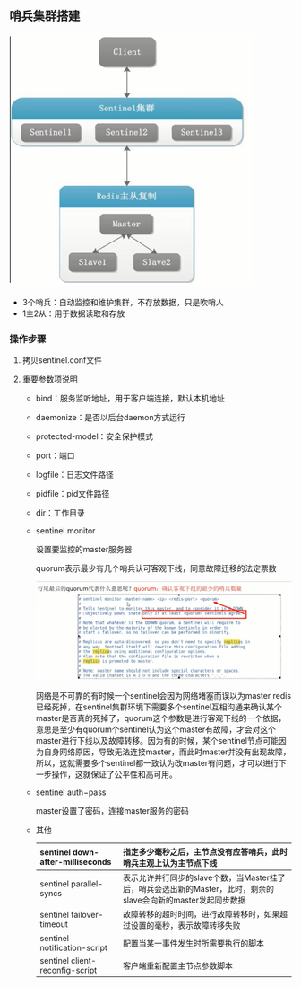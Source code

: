 ## 哨兵集群搭建

![img](03哨兵集群搭建.assets/3.哨兵架构.png)

* 3个哨兵：自动监控和维护集群，不存放数据，只是吹哨人
* 1主2从：用于数据读取和存放

### 操作步骤

1. 拷贝sentinel.conf文件

2. 重要参数项说明

   - bind：服务监听地址，用于客户端连接，默认本机地址

   - daemonize：是否以后台daemon方式运行

   - protected-model：安全保护模式

   - port：端口

   - logfile：日志文件路径

   - pidfile：pid文件路径

   - dir：工作目录

   - sentinel monitor

     设置要监控的master服务器

     quorum表示最少有几个哨兵认可客观下线，同意故障迁移的法定票数

     ![img](03哨兵集群搭建.assets/5.quorum票数解释.png)

     网络是不可靠的有时候一个sentinel会因为网络堵塞而误以为master redis已经死掉，在sentinel集群环境下需要多个sentinel互相沟通来确认某个master是否真的死掉了，quorum这个参数是进行客观下线的一个依据，意思是至少有quorum个sentinel认为这个master有故障，才会对这个master进行下线以及故障转移。因为有的时候，某个sentinel节点可能因为自身网络原因，导致无法连接master，而此时master并没有出现故障，所以，这就需要多个sentinel都一致认为改master有问题，才可以进行下一步操作，这就保证了公平性和高可用。

   - sentinel auth−pass

     master设置了密码，连接master服务的密码

   - 其他

     | sentinel down-after-milliseconds | 指定多少毫秒之后，主节点没有应答哨兵，此时哨兵主观上认为主节点下线 |
     | -------------------------------- | ------------------------------------------------------------ |
     | sentinel parallel-syncs          | 表示允许并行同步的slave个数，当Master挂了后，哨兵会选出新的Master，此时，剩余的slave会向新的master发起同步数据 |
     | sentinel failover-timeout        | 故障转移的超时时间，进行故障转移时，如果超过设置的毫秒，表示故障转移失败 |
     | sentinel notification-script     | 配置当某一事件发生时所需要执行的脚本                         |
     | sentinel client-reconfig-script  | 客户端重新配置主节点参数脚本                                 |